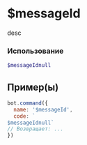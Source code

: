 # $messageId
desc
### Использование
```php
$messageIdnull
```

## Пример(ы)

```javascript
bot.command({
  name: '$messageId',
  code: `
$messageIdnull`
// Возвращает: ...
})
```